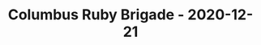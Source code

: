 ---
layout: post
title: Columbus Ruby Brigade - 2020-12-21
datetime: '2020-12-21T18:00:00-05:00'
name: Columbus Ruby Brigade
external_url: https://www.meetup.com/columbusrb/events/vnnxzrybcqbcc/
online_event: true
year_month: 2020-12
---